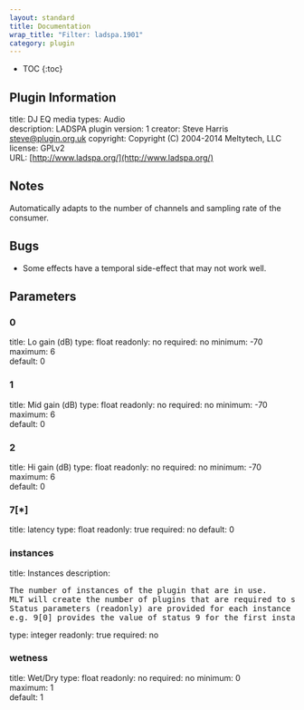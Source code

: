 ```yaml
---
layout: standard
title: Documentation
wrap_title: "Filter: ladspa.1901"
category: plugin
---
```

* TOC
{:toc}

## Plugin Information

title: DJ EQ
media types:
Audio  
description: LADSPA plugin
version: 1
creator: Steve Harris <steve@plugin.org.uk>
copyright: Copyright (C) 2004-2014 Meltytech, LLC  
license: GPLv2  
URL: [http://www.ladspa.org/](http://www.ladspa.org/)  

## Notes

Automatically adapts to the number of channels and sampling rate of the consumer.

## Bugs

* Some effects have a temporal side-effect that may not work well.


## Parameters

### 0

title: Lo gain (dB)  type: float
readonly: no
required: no
minimum: -70  
maximum: 6  
default: 0  

### 1

title: Mid gain (dB)  type: float
readonly: no
required: no
minimum: -70  
maximum: 6  
default: 0  

### 2

title: Hi gain (dB)  type: float
readonly: no
required: no
minimum: -70  
maximum: 6  
default: 0  

### 7[*]

title: latency  type: float
readonly: true
required: no
default: 0  

### instances

title: Instances  description:
<pre>
The number of instances of the plugin that are in use.
MLT will create the number of plugins that are required to support the number of audio channels.
Status parameters (readonly) are provided for each instance and are accessed by specifying the instance number after the identifier (starting at zero).
e.g. 9[0] provides the value of status 9 for the first instance.
</pre>
type: integer
readonly: true
required: no

### wetness

title: Wet/Dry  type: float
readonly: no
required: no
minimum: 0  
maximum: 1  
default: 1  

